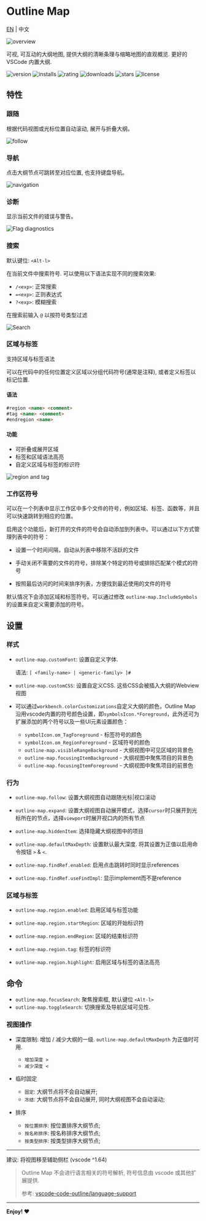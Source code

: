 # Outline Map

[EN](README.md) | 中文

![overview](screenshots/overview.png)

可视, 可互动的大纲地图, 提供大纲的清晰条理与缩略地图的直观概览. 更好的 VSCode 内置大纲.

![version](https://img.shields.io/visual-studio-marketplace/v/gerrnperl.outline-map?color=8bf7c7&logo=visualstudiocode&style=flat-square)
![installs](https://img.shields.io/visual-studio-marketplace/i/gerrnperl.outline-map?color=56b6c2&logo=visualstudiocode&style=flat-square)
![rating](https://img.shields.io/visual-studio-marketplace/stars/gerrnperl.outline-map?color=97dbf3&style=flat-square)
![downloads](https://img.shields.io/visual-studio-marketplace/d/gerrnperl.outline-map?color=62abf5&logo=visualstudiocode&style=flat-square)
![stars](https://img.shields.io/github/stars/gerrnperl/outline-map?color=f2c661&logo=github&style=flat-square)
![license](https://img.shields.io/github/license/gerrnperl/outline-map?color=f9e2ae&logo=github&style=flat-square)

## 特性

### 跟随

根据代码视图或光标位置自动滚动, 展开与折叠大纲。

![follow](screenshots/follow.gif)

### 导航

点击大纲节点可跳转至对应位置, 也支持键盘导航。

![navigation](screenshots/nav.gif)

### 诊断

显示当前文件的错误与警告。

![Flag diagnostics](screenshots/diagnostics.gif)

### 搜索

默认键位: `<Alt-l>`

在当前文件中搜索符号. 可以使用以下语法实现不同的搜索效果:

- `/<exp>`: 正常搜索
- `=<exp>`: 正则表达式
- `?<exp>`: 模糊搜索

在搜索前输入 `@` 以按符号类型过滤
  
![Search](screenshots/search.gif)

### 区域与标签

支持区域与标签语法

可以在代码中的任何位置定义区域以分组代码符号(通常是注释), 或者定义标签以标记位置.

#### 语法

```md
#region <name> <comment>
#tag <name> <comment>
#endregion <name>
```

#### 功能

- 可折叠或展开区域
- 标签和区域语法高亮
- 自定义区域与标签的标识符

![region and tag](screenshots/region.png)

### 工作区符号

可以在一个列表中显示工作区中多个文件的符号，例如区域、标签、函数等，并且可以快速跳转到相应的位置。

启用这个功能后，新打开的文件的符号会自动添加到列表中。可以通过以下方式管理列表中的符号：

- 设置一个时间间隔，自动从列表中移除不活跃的文件

- 手动关闭不需要的文件的符号，排除某个特定的符号或排除匹配某个模式的符号

- 按照最后访问的时间来排序列表，方便找到最近使用的文件的符号

默认情况下会添加区域和标签符号。可以通过修改 `outline-map.IncludeSymbols` 的设置来自定义需要添加的符号。


## 设置

### 样式

- `outline-map.customFont`: 设置自定义字体. 
  
  语法: `[ <family-name> | <generic-family> ]#`

- `outline-map.customCSS`: 设置自定义CSS. 这些CSS会被插入大纲的Webview视图

- 可以通过`workbench.colorCustomizations`自定义大纲的颜色，Outline Map沿用vscode内置的符号颜色设置，即`symbolsIcon.*Foreground`，此外还可为扩展添加的两个符号以及一些UI元素设置颜色：
  - `symbolIcon.om_TagForeground` - 标签符号的颜色
  - `symbolIcon.om_RegionForeground` - 区域符号的颜色
  - `outline-map.visibleRangeBackground` - 大纲视图中可见区域的背景色
  - `outline-map.focusingItemBackground` - 大纲视图中聚焦项目的背景色
  - `outline-map.focusingItemForeground` - 大纲视图中聚焦项目的前景色

### 行为

- `outline-map.follow`: 设置大纲视图自动跟随光标|视口滚动

- `outline-map.expand`: 设置大纲视图自动展开模式，选择`cursor`时只展开到光标所在的节点，选择`viewport`时展开视口内的所有节点

- `outline-map.hiddenItem`: 选择隐藏大纲视图中的项目
  
- `outline-map.defaultMaxDepth`: 设置默认最大深度.  将其设置为正值以启用命令按钮 `>` & `<`.

- `outline-map.findRef.enabled`: 启用点击跳转时同时显示references

- `outline-map.findRef.useFindImpl`: 显示implement而不是reference

### 区域与标签

- `outline-map.region.enabled`: 启用区域与标签功能

- `outline-map.region.startRegion`: 区域的开始标识符

- `outline-map.region.endRegion`: 区域的结束标识符

- `outline-map.region.tag`: 标签的标识符

- `outline-map.region.highlight`: 启用区域与标签的语法高亮


## 命令

- `outline-map.focusSearch`: 聚焦搜索框, 默认键位 `<Alt-l>`
- `outline-map.toggleSearch`: 切换搜索及导航区域可见性.

### 视图操作

- 深度限制: 增加 / 减少大纲的一级. `outline-map.defaultMaxDepth` 为正值时可用.
  - `增加深度 >`
  - `减少深度 <`

- 临时固定
  -	`固定`: 大纲节点将不会自动展开;
  - `冻结`: 大纲节点将不会自动展开, 同时大纲视图不会自动滚动;

- 排序
  - `按位置排序`: 按位置排序大纲节点;
  - `按名称排序`: 按名称排序大纲节点;
  - `按类型排序`: 按类型排序大纲节点;

---

建议: 将视图移至辅助侧栏 (vscode ^1.64)

> Outline Map 不会进行语言相关的符号解析, 符号信息由 vscode 或其他扩展提供.
>
> 参考: [vscode-code-outline/language-support](https://github.com/patrys/vscode-code-outline#language-support)
---

**Enjoy! ❤️**
